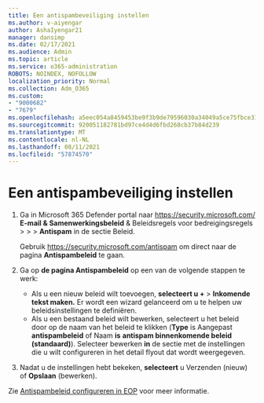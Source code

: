 ```yaml
---
title: Een antispambeveiliging instellen
ms.author: v-aiyengar
author: AshaIyengar21
manager: dansimp
ms.date: 02/17/2021
ms.audience: Admin
ms.topic: article
ms.service: o365-administration
ROBOTS: NOINDEX, NOFOLLOW
localization_priority: Normal
ms.collection: Adm_O365
ms.custom:
- "9000682"
- "7679"
ms.openlocfilehash: a5eec054a8459453be9f3b9de79596030a34049a5ce75fbce31240d8e413d5b9
ms.sourcegitcommit: 920051182781bd97ce4d4d6fbd268cb37b84d239
ms.translationtype: MT
ms.contentlocale: nl-NL
ms.lasthandoff: 08/11/2021
ms.locfileid: "57874570"
---
```

# <a name="set-up-an-anti-spam-protection"></a>Een antispambeveiliging instellen

1. Ga in Microsoft 365 Defender portal naar <https://security.microsoft.com/> **E-mail & Samenwerkingsbeleid** & Beleidsregels voor bedreigingsregels \>  \>  \> **Antispam** in  de sectie Beleid.

   Gebruik <https://security.microsoft.com/antispam> om direct naar de pagina **Antispambeleid** te gaan.

2. Ga op **de pagina Antispambeleid** op een van de volgende stappen te werk:
   - Als u een nieuw beleid wilt toevoegen, **selecteert u +** \> **Inkomende tekst maken.** Er wordt een wizard gelanceerd om u te helpen uw beleidsinstellingen te definiëren.
   - Als u een bestaand beleid wilt bewerken, selecteert u het beleid door op de naam van het beleid te klikken (**Type** is Aangepast **antispambeleid** of Naam **is** **antispam binnenkomende beleid (standaard)**). Selecteer bewerken **in** de sectie met de instellingen die u wilt configureren in het detail flyout dat wordt weergegeven.

3. Nadat u de instellingen hebt bekeken, **selecteert** u Verzenden (nieuw) of **Opslaan** (bewerken).

Zie [Antispambeleid configureren in EOP](https://docs.microsoft.com/microsoft-365/security/office-365-security/configure-your-spam-filter-policies) voor meer informatie.
